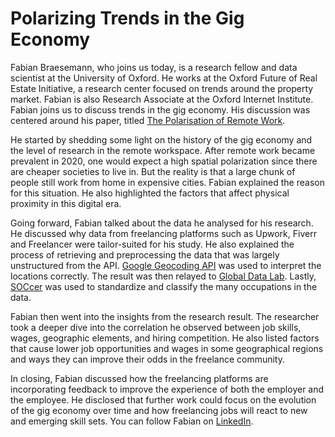 # Polarizing Trends in the Gig Economy
Fabian Braesemann, who joins us today, is a research fellow and data scientist at the University of Oxford. He works at the Oxford Future of Real Estate Initiative, a research center focused on trends around the property market. Fabian is also Research Associate at the Oxford Internet Institute. Fabian joins us to discuss trends in the gig economy. His discussion was centered around his paper, titled [The Polarisation of Remote Work](https://papers.ssrn.com/sol3/papers.cfm?abstract_id=3919655).

He started by shedding some light on the history of the gig economy and the level of research in the remote workspace. After remote work became prevalent in 2020, one would expect a high spatial polarization since there are cheaper societies to live in. But the reality is that a large chunk of people still work from home in expensive cities. Fabian explained the reason for this situation. He also highlighted the factors that affect physical proximity in this digital era.

Going forward, Fabian talked about the data he analysed for his research. He discussed why data from freelancing platforms such as Upwork, Fiverr and Freelancer were tailor-suited for his study. He also explained the process of retrieving and preprocessing the data that was largely unstructured from the API. [Google Geocoding API](https://developers.google.com/maps/documentation/geocoding/start) was used to interpret the locations correctly. The result was then relayed to [Global Data Lab](https://globaldatalab.org/). Lastly, [SOCcer](https://soccer.nci.nih.gov/soccer/) was used to standardize and classify the many occupations in the data.

Fabian then went into the insights from the research result. The researcher took a deeper dive into the correlation he observed between job skills, wages, geographic elements, and hiring competition. He also listed factors that cause lower job opportunities and wages in some geographical regions and ways they can improve their odds in the freelance community. 

In closing, Fabian discussed how the freelancing platforms are incorporating feedback to improve the experience of both the employer and the employee. He disclosed that further work could focus on the evolution of the gig economy over time and how freelancing jobs will react to new and emerging skill sets. You can follow Fabian on [LinkedIn](https://www.linkedin.com/in/fabian-braesemann-210645138/?originalSubdomain=uk).
